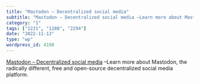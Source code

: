 ```yaml
---
title: "Mastodon – Decentralized social media"
subtitle: "Mastodon – Decentralized social media –Learn more about Mastodon, the..."
category: "1"
tags: ["1221", "1288", "2294"]
date: "2022-11-13"
type: "wp"
wordpress_id: 4198
---
```

[ Mastodon – Decentralized social media]( https://joinmastodon.org/) –Learn more about Mastodon, the radically different, free and open-source decentralized social media platform.